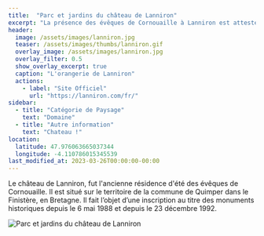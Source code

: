 ```yaml
---
title:  "Parc et jardins du château de Lanniron"
excerpt: "La présence des évêques de Cornouaille à Lanniron est attestée depuis le XIIe siècle. "
header:
  image: /assets/images/lanniron.jpg
  teaser: /assets/images/thumbs/lanniron.gif
  overlay_image: /assets/images/lanniron.jpg
  overlay_filter: 0.5
  show_overlay_excerpt: true
  caption: "L'orangerie de Lanniron"
  actions:
    - label: "Site Officiel"
      url: "https://lanniron.com/fr/"
sidebar:
  - title: "Catégorie de Paysage"
    text: "Domaine"
  - title: "Autre information"
    text: "Chateau !"
location:
  latitude: 47.976063665037344
  longitude: -4.110786015345539
last_modified_at: 2023-03-26T00:00:00-00:00
---
```


Le château de Lanniron, fut l'ancienne résidence d'été des évêques de Cornouaille. 
Il est situé sur le territoire de la commune de Quimper dans le Finistère, en Bretagne. 
Il fait l’objet d’une inscription au titre des monuments historiques depuis le 6 mai 1988 et depuis le 23 décembre 1992.

![Parc et jardins du château de Lanniron](/plan-paysage-quimper/assets/images/lanniron.jpg)
